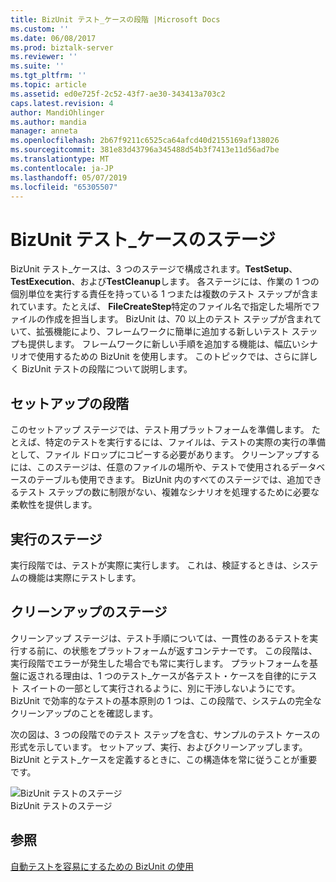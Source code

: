 ```yaml
---
title: BizUnit テスト_ケースの段階 |Microsoft Docs
ms.custom: ''
ms.date: 06/08/2017
ms.prod: biztalk-server
ms.reviewer: ''
ms.suite: ''
ms.tgt_pltfrm: ''
ms.topic: article
ms.assetid: ed0e725f-2c52-43f7-ae30-343413a703c2
caps.latest.revision: 4
author: MandiOhlinger
ms.author: mandia
manager: anneta
ms.openlocfilehash: 2b67f9211c6525ca64afcd40d2155169af138026
ms.sourcegitcommit: 381e83d43796a345488d54b3f7413e11d56ad7be
ms.translationtype: MT
ms.contentlocale: ja-JP
ms.lasthandoff: 05/07/2019
ms.locfileid: "65305507"
---
```

# <a name="stages-of-a-bizunit-test-case"></a>BizUnit テスト_ケースのステージ
BizUnit テスト_ケースは、3 つのステージで構成されます。**TestSetup**、 **TestExecution**、および**TestCleanup**します。 各ステージには、作業の 1 つの個別単位を実行する責任を持っている 1 つまたは複数のテスト ステップが含まれています。たとえば、 **FileCreateStep**特定のファイル名で指定した場所でファイルの作成を担当します。  BizUnit は、70 以上のテスト ステップが含まれていて、拡張機能により、フレームワークに簡単に追加する新しいテスト ステップも提供します。 フレームワークに新しい手順を追加する機能は、幅広いシナリオで使用するための BizUnit を使用します。 このトピックでは、さらに詳しく BizUnit テストの段階について説明します。  
  
## <a name="setup-stage"></a>セットアップの段階  
 このセットアップ ステージでは、テスト用プラットフォームを準備します。 たとえば、特定のテストを実行するには、ファイルは、テストの実際の実行の準備として、ファイル ドロップにコピーする必要があります。 クリーンアップするには、このステージは、任意のファイルの場所や、テストで使用されるデータベースのテーブルも使用できます。 BizUnit 内のすべてのステージでは、追加できるテスト ステップの数に制限がない、複雑なシナリオを処理するために必要な柔軟性を提供します。  
  
## <a name="execution-stage"></a>実行のステージ  
 実行段階では、テストが実際に実行します。 これは、検証するときは、システムの機能は実際にテストします。  
  
## <a name="cleanup-stage"></a>クリーンアップのステージ  
 クリーンアップ ステージは、テスト手順については、一貫性のあるテストを実行する前に、の状態をプラットフォームが返すコンテナーです。 この段階は、実行段階でエラーが発生した場合でも常に実行します。 プラットフォームを基盤に返される理由は、1 つのテスト_ケースが各テスト・ケースを自律的にテスト スイートの一部として実行されるように、別に干渉しないようにです。 BizUnit で効率的なテストの基本原則の 1 つは、この段階で、システムの完全なクリーンアップのことを確認します。  
  
 次の図は、3 つの段階でのテスト ステップを含む、サンプルのテスト ケースの形式を示しています。 セットアップ、実行、およびクリーンアップします。 BizUnit とテスト_ケースを定義するときに、この構造体を常に従うことが重要です。  
  
 ![BizUnit テストのステージ](../technical-guides/media/0a3e2e30-8329-4e87-ae83-f50f7b6aa0a4.gif "0a3e2e30-8329-4e87-ae83-f50f7b6aa0a4")  
BizUnit テストのステージ  
  
## <a name="see-also"></a>参照  
 [自動テストを容易にするための BizUnit の使用](../technical-guides/using-bizunit-to-facilitate-automated-testing.md)